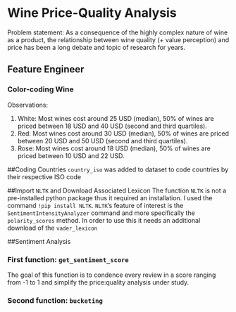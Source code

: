 # Wine Price-Quality Analysis

Problem statement: As a consequence of the highly complex nature of wine as a product, the relationship between wine quality (+ value perception) and price has been a long debate and topic of research for years.


## Feature Engineer
### Color-coding Wine
Observations:
1. White: Most wines cost around 25 USD (median), 50% of wines are priced between 18 USD and 40 USD (second and third quartiles).
2. Red: Most wines cost around 30 USD (median), 50% of wines are priced between 20 USD and 50 USD (second and third quartiles).
3. Rose: Most wines cost around 18 USD (median), 50% of wines are priced between 10 USD and 22 USD.


##Coding Countries
`country_iso` was added to dataset to code countries by their respective ISO code

##Import `NLTK` and Download Associated Lexicon
The function `NLTK` is not a pre-installed python package thus it required an installation. I used the command `!pip install NLTK`. `NLTK`’s feature of interest is the `SentimentIntensityAnalyzer` command and more specifically the `polarity_scores` method. In order to use this it needs an additional download of the `vader_lexicon`

##Sentiment Analysis
### First function: `get_sentiment_score`
The goal of this function is to condence every review in a score ranging from -1 to 1 and simplify the price:quality analysis under study. 

### Second function: `bucketing`
